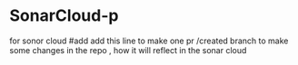 # SonarCloud-p
for sonor cloud 
#add 
add this line to make one pr /created branch to make some changes in the repo  , how it will reflect in the sonar cloud 
